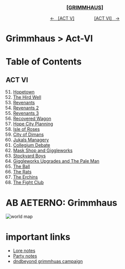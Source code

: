 <div align="center">
  <h3 align="center"><a href="https://github.com/h-griffin/dnd-notes/blob/main/grimmhaus/" >[GRIMMHAUS]</a></h3>
  <p align="center">
    <a href="https://github.com/h-griffin/dnd-notes/blob/main/grimmhaus/act-V" >&larr; &nbsp; [ACT V]</a>
    &nbsp;&nbsp;&nbsp;&nbsp;&nbsp;&nbsp;&nbsp;&nbsp;&nbsp;&nbsp;&nbsp;&nbsp;&nbsp;&nbsp;
    <a href="https://github.com/h-griffin/dnd-notes/blob/main/grimmhaus/act-VI" >[ACT VI] &nbsp; &rarr;</a>
  </p>
</div>

# Grimmhaus > Act-VI

# Table of Contents
## ACT VI
51. [Hopetown](./24-06-19.md)
52. [The Hird Well](./24-06-26.md)
53. [Revenants](./24-07-03.md)
54. [Revenants 2](./24-07-10.md)
55. [Revenants 3](./24-07-17.md)
56. [Recovered Wagon](./24-07-24.md)
57. [Hope City Planning](./24-07-31.md)
58. [Isle of Roses](./24-08-07.md)
59. [City of Dimans](./24-08-14.md)
60. [Jukals Managery](./24-08-21.md)
61. [Collegium Debate](./24-08-26.md)
62. [Mask Shop and Giggleworks](./24-09-04.md)
63. [Stockyard Boys](./24-09-11.md)
64. [Giggleworks Upgrades and The Pale Man](./24-09-18.md)
65. [The Ball](./24-09-25.md)
66. [The Rats](./24-10-02.md)
67. [The Erchins](./24-10-09.md)
68. [The Fight Club](./24-10-16.md)

# AB AETERNO: Grimmhaus
![world map](../../assets/Ab_Aeterno_World_Map.png)

# important links
- [Lore notes](./lore.md)
- [Party notes](./party.md)
- [dndbeyond grimmhuas campaign](https://www.dndbeyond.com/campaigns/4131697)
